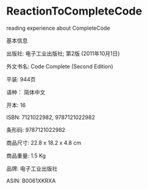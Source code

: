# ReactionToCompleteCode
reading experience about CompleteCode


基本信息

出版社: 电子工业出版社; 第2版 (2011年10月1日)

外文书名: Code Complete (Second Edition)

平装: 944页

语种： 简体中文

开本: 16

ISBN: 7121022982, 9787121022982

条形码: 9787121022982

商品尺寸: 22.8 x 18.2 x 4.8 cm

商品重量: 1.5 Kg

品牌: 电子工业出版社

ASIN: B0061XKRXA
